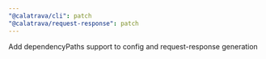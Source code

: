 ```yaml
---
"@calatrava/cli": patch
"@calatrava/request-response": patch
---
```


Add dependencyPaths support to config and request-response generation
